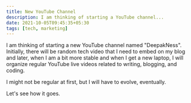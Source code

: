 ```yaml
---
title: New YouTube Channel
description: I am thinking of starting a YouTube channel...
date: 2021-10-05T09:45:35+05:30
tags: [tech, marketing]
---
```


I am thinking of starting a new YouTube channel named "DeepakNess". Initially, there will be random tech video that I need to embed on my blog and later, when I am a bit more stable and when I get a new laptop, I will organize regular YouTube live videos related to writing, blogging, and coding.

I might not be regular at first, but I will have to evolve, eventually.

Let's see how it goes.